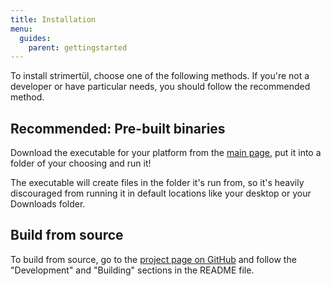 ```yaml
---
title: Installation
menu:
  guides:
    parent: gettingstarted
---
```


To install strimertül, choose one of the following methods. If you're not a developer or have particular needs, you should follow the recommended method.

## Recommended: Pre-built binaries

Download the executable for your platform from the [main page](/), put it into a folder of your choosing and run it!

The executable will create files in the folder it's run from, so it's heavily discouraged from running it in default locations like your desktop or your Downloads folder.

## Build from source

To build from source, go to the [project page on GitHub](https://github.com/strimertul/strimertul) and follow the "Development" and "Building" sections in the README file.
